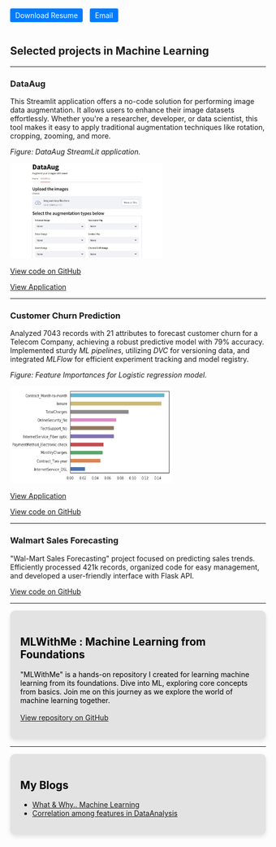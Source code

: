 <div style="padding-right: 10px; padding-bottom: 20px; padding-top: 10px; border-radius: 5px;">
      <a href="#" style="background-color: #007bff; color: #fff; padding: 5px 10px; text-decoration: none; border-radius: 3px; margin-right: 10px;" target="_blank">Download Resume</a>
      <a href="mailto:vgovardhanvarma.vh@gmail.com" style="background-color: #007bff; color: #fff; padding: 5px 10px; text-decoration: none; border-radius: 3px;" target="_blank">Email</a>
      
</div>
    
## Selected projects in Machine Learning

---
### DataAug

This Streamlit application offers a no-code solution for performing image data augmentation. It allows users to enhance their image datasets effortlessly. Whether you're a researcher, developer, or data scientist, this tool makes it easy to apply traditional augmentation techniques like rotation, cropping, zooming, and more.

*Figure: DataAug StreamLit application.*

<img src="images/dataaug.jpg" width = "300" height = "187" />

[View code on GitHub](https://github.com/govardhanvembadi/DataAugmentationApp)

[View Application](https://dataaug.streamlit.app/)

---
### Customer Churn Prediction

Analyzed 7043 records with 21 attributes to forecast customer churn for a Telecom Company, achieving a robust predictive model with 79% accuracy. Implemented sturdy *ML pipelines*, utilizing *DVC* for versioning data, and integrated *MLFlow* for efficient experiment tracking and model registry.


*Figure: Feature Importances for Logistic regression model.*

<img src="images/Churn_featureImp.png" width = "320" height = "190" />


[View Application](https://appapppy-yq4zcdcq8wnggnqtk93bff.streamlit.app/)

[View code on GitHub](https://github.com/govardhanvembadi/CustomerChurn)

---
### Walmart Sales Forecasting

"Wal-Mart Sales Forecasting" project focused on predicting sales trends. Efficiently processed 421k records, organized code for easy management, and developed a user-friendly interface with Flask API.

[View code on GitHub](https://github.com/govardhanvembadi/SalesForecasting)

---





<div style="color: black; background-color: rgb(227, 227, 227); padding: 20px; border-radius: 10px; box-shadow: 0 4px 8px rgba(0, 0, 0, 0.1);">

<h2>MLWithMe : Machine Learning from Foundations </h2>  
 
"MLWithMe" is a hands-on repository I created for learning machine learning from its foundations. Dive into ML, exploring core concepts from basics. Join me on this journey as we explore the world of machine learning together.
<br><br>
<a href = "https://github.com/govardhanvembadi/MlWithMe">View repository on GitHub</a>

</div>  

---

<div style="color: black; background-color: rgb(227, 227, 227); padding: 20px; border-radius: 10px; box-shadow: 0 4px 8px rgba(0, 0, 0, 0.1);">

<h2>My Blogs</h2>
<ul>
  <li> <a href="https://govardhan211103.medium.com/what-why-machine-learning-b5816bc8c262">What & Why.. Machine Learning</a></li>
  <li> <a href="https://govardhan211103.medium.com/correlation-among-features-and-between-feature-output-label-intuition-and-implementation-1fe66a1332a9"> Correlation among features in DataAnalysis</a></li>
</ul>

</div>

